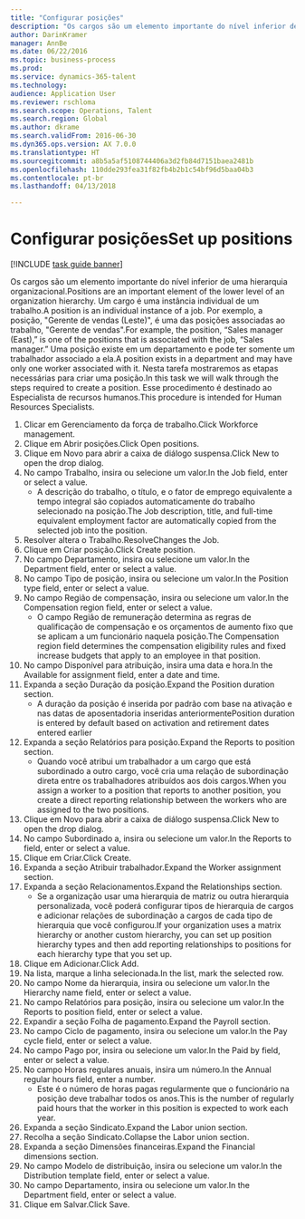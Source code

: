 ```yaml
--- 
title: "Configurar posições"
description: "Os cargos são um elemento importante do nível inferior de uma hierarquia organizacional."
author: DarinKramer
manager: AnnBe
ms.date: 06/22/2016
ms.topic: business-process
ms.prod: 
ms.service: dynamics-365-talent
ms.technology: 
audience: Application User
ms.reviewer: rschloma
ms.search.scope: Operations, Talent
ms.search.region: Global
ms.author: dkrame
ms.search.validFrom: 2016-06-30
ms.dyn365.ops.version: AX 7.0.0
ms.translationtype: HT
ms.sourcegitcommit: a8b5a5af5108744406a3d2fb84d7151baea2481b
ms.openlocfilehash: 110dde293fea31f82fb4b2b1c54bf96d5baa04b3
ms.contentlocale: pt-br
ms.lasthandoff: 04/13/2018

---
```

# <a name="set-up-positions"></a><span data-ttu-id="d1505-103">Configurar posições</span><span class="sxs-lookup"><span data-stu-id="d1505-103">Set up positions</span></span>

[!INCLUDE [task guide banner](../../includes/task-guide-banner.md)]

<span data-ttu-id="d1505-104">Os cargos são um elemento importante do nível inferior de uma hierarquia organizacional.</span><span class="sxs-lookup"><span data-stu-id="d1505-104">Positions are an important element of the lower level of an organization hierarchy.</span></span> <span data-ttu-id="d1505-105">Um cargo é uma instância individual de um trabalho.</span><span class="sxs-lookup"><span data-stu-id="d1505-105">A position is an individual instance of a job.</span></span> <span data-ttu-id="d1505-106">Por exemplo, a posição, "Gerente de vendas (Leste)", é uma das posições associadas ao trabalho, "Gerente de vendas".</span><span class="sxs-lookup"><span data-stu-id="d1505-106">For example, the position, “Sales manager (East),” is one of the positions that is associated with the job, “Sales manager.”</span></span> <span data-ttu-id="d1505-107">Uma posição existe em um departamento e pode ter somente um trabalhador associado a ela.</span><span class="sxs-lookup"><span data-stu-id="d1505-107">A position exists in a department and may have only one worker associated with it.</span></span> <span data-ttu-id="d1505-108">Nesta tarefa mostraremos as etapas necessárias para criar uma posição.</span><span class="sxs-lookup"><span data-stu-id="d1505-108">In this task we will walk through the steps required to create a position.</span></span> <span data-ttu-id="d1505-109">Esse procedimento é destinado ao Especialista de recursos humanos.</span><span class="sxs-lookup"><span data-stu-id="d1505-109">This procedure is intended for Human Resources Specialists.</span></span>

1. <span data-ttu-id="d1505-110">Clicar em Gerenciamento da força de trabalho.</span><span class="sxs-lookup"><span data-stu-id="d1505-110">Click Workforce management.</span></span>
2. <span data-ttu-id="d1505-111">Clique em Abrir posições.</span><span class="sxs-lookup"><span data-stu-id="d1505-111">Click Open positions.</span></span>
3. <span data-ttu-id="d1505-112">Clique em Novo para abrir a caixa de diálogo suspensa.</span><span class="sxs-lookup"><span data-stu-id="d1505-112">Click New to open the drop dialog.</span></span>
4. <span data-ttu-id="d1505-113">No campo Trabalho, insira ou selecione um valor.</span><span class="sxs-lookup"><span data-stu-id="d1505-113">In the Job field, enter or select a value.</span></span>
    * <span data-ttu-id="d1505-114">A descrição do trabalho, o título, e o fator de emprego equivalente a tempo integral são copiados automaticamente do trabalho selecionado na posição.</span><span class="sxs-lookup"><span data-stu-id="d1505-114">The Job description, title, and full-time equivalent employment factor are automatically copied from the selected job into the position.</span></span>  
5. <span data-ttu-id="d1505-115">Resolver altera o Trabalho.</span><span class="sxs-lookup"><span data-stu-id="d1505-115">ResolveChanges the Job.</span></span>
6. <span data-ttu-id="d1505-116">Clique em Criar posição.</span><span class="sxs-lookup"><span data-stu-id="d1505-116">Click Create position.</span></span>
7. <span data-ttu-id="d1505-117">No campo Departamento, insira ou selecione um valor.</span><span class="sxs-lookup"><span data-stu-id="d1505-117">In the Department field, enter or select a value.</span></span>
8. <span data-ttu-id="d1505-118">No campo Tipo de posição, insira ou selecione um valor.</span><span class="sxs-lookup"><span data-stu-id="d1505-118">In the Position type field, enter or select a value.</span></span>
9. <span data-ttu-id="d1505-119">No campo Região de compensação, insira ou selecione um valor.</span><span class="sxs-lookup"><span data-stu-id="d1505-119">In the Compensation region field, enter or select a value.</span></span>
    * <span data-ttu-id="d1505-120">O campo Região de remuneração determina as regras de qualificação de compensação e os orçamentos de aumento fixo que se aplicam a um funcionário naquela posição.</span><span class="sxs-lookup"><span data-stu-id="d1505-120">The Compensation region field determines the compensation eligibility rules and fixed increase budgets that apply to an employee in that position.</span></span>  
10. <span data-ttu-id="d1505-121">No campo Disponível para atribuição, insira uma data e hora.</span><span class="sxs-lookup"><span data-stu-id="d1505-121">In the Available for assignment field, enter a date and time.</span></span>
11. <span data-ttu-id="d1505-122">Expanda a seção Duração da posição.</span><span class="sxs-lookup"><span data-stu-id="d1505-122">Expand the Position duration section.</span></span>
    * <span data-ttu-id="d1505-123">A duração da posição é inserida por padrão com base na ativação e nas datas de aposentadoria inseridas anteriormente</span><span class="sxs-lookup"><span data-stu-id="d1505-123">Position duration is entered by default based on activation and retirement dates entered earlier</span></span>  
12. <span data-ttu-id="d1505-124">Expanda a seção Relatórios para posição.</span><span class="sxs-lookup"><span data-stu-id="d1505-124">Expand the Reports to position section.</span></span>
    * <span data-ttu-id="d1505-125">Quando você atribui um trabalhador a um cargo que está subordinado a outro cargo, você cria uma relação de subordinação direta entre os trabalhadores atribuídos aos dois cargos.</span><span class="sxs-lookup"><span data-stu-id="d1505-125">When you assign a worker to a position that reports to another position, you create a direct reporting relationship between the workers who are assigned to the two positions.</span></span>  
13. <span data-ttu-id="d1505-126">Clique em Novo para abrir a caixa de diálogo suspensa.</span><span class="sxs-lookup"><span data-stu-id="d1505-126">Click New to open the drop dialog.</span></span>
14. <span data-ttu-id="d1505-127">No campo Subordinado a, insira ou selecione um valor.</span><span class="sxs-lookup"><span data-stu-id="d1505-127">In the Reports to field, enter or select a value.</span></span>
15. <span data-ttu-id="d1505-128">Clique em Criar.</span><span class="sxs-lookup"><span data-stu-id="d1505-128">Click Create.</span></span>
16. <span data-ttu-id="d1505-129">Expanda a seção Atribuir trabalhador.</span><span class="sxs-lookup"><span data-stu-id="d1505-129">Expand the Worker assignment section.</span></span>
17. <span data-ttu-id="d1505-130">Expanda a seção Relacionamentos.</span><span class="sxs-lookup"><span data-stu-id="d1505-130">Expand the Relationships section.</span></span>
    * <span data-ttu-id="d1505-131">Se a organização usar uma hierarquia de matriz ou outra hierarquia personalizada, você poderá configurar tipos de hierarquia de cargos e adicionar relações de subordinação a cargos de cada tipo de hierarquia que você configurou.</span><span class="sxs-lookup"><span data-stu-id="d1505-131">If your organization uses a matrix hierarchy or another custom hierarchy, you can set up position hierarchy types and then add reporting relationships to positions for each hierarchy type that you set up.</span></span>  
18. <span data-ttu-id="d1505-132">Clique em Adicionar.</span><span class="sxs-lookup"><span data-stu-id="d1505-132">Click Add.</span></span>
19. <span data-ttu-id="d1505-133">Na lista, marque a linha selecionada.</span><span class="sxs-lookup"><span data-stu-id="d1505-133">In the list, mark the selected row.</span></span>
20. <span data-ttu-id="d1505-134">No campo Nome da hierarquia, insira ou selecione um valor.</span><span class="sxs-lookup"><span data-stu-id="d1505-134">In the Hierarchy name field, enter or select a value.</span></span>
21. <span data-ttu-id="d1505-135">No campo Relatórios para posição, insira ou selecione um valor.</span><span class="sxs-lookup"><span data-stu-id="d1505-135">In the Reports to position field, enter or select a value.</span></span>
22. <span data-ttu-id="d1505-136">Expandir a seção Folha de pagamento.</span><span class="sxs-lookup"><span data-stu-id="d1505-136">Expand the Payroll section.</span></span>
23. <span data-ttu-id="d1505-137">No campo Ciclo de pagamento, insira ou selecione um valor.</span><span class="sxs-lookup"><span data-stu-id="d1505-137">In the Pay cycle field, enter or select a value.</span></span>
24. <span data-ttu-id="d1505-138">No campo Pago por, insira ou selecione um valor.</span><span class="sxs-lookup"><span data-stu-id="d1505-138">In the Paid by field, enter or select a value.</span></span>
25. <span data-ttu-id="d1505-139">No campo Horas regulares anuais, insira um número.</span><span class="sxs-lookup"><span data-stu-id="d1505-139">In the Annual regular hours field, enter a number.</span></span>
    * <span data-ttu-id="d1505-140">Este é o número de horas pagas regularmente que o funcionário na posição deve trabalhar todos os anos.</span><span class="sxs-lookup"><span data-stu-id="d1505-140">This is the number of regularly paid hours that the worker in this position is expected to work each year.</span></span>  
26. <span data-ttu-id="d1505-141">Expanda a seção Sindicato.</span><span class="sxs-lookup"><span data-stu-id="d1505-141">Expand the Labor union section.</span></span>
27. <span data-ttu-id="d1505-142">Recolha a seção Sindicato.</span><span class="sxs-lookup"><span data-stu-id="d1505-142">Collapse the Labor union section.</span></span>
28. <span data-ttu-id="d1505-143">Expanda a seção Dimensões financeiras.</span><span class="sxs-lookup"><span data-stu-id="d1505-143">Expand the Financial dimensions section.</span></span>
29. <span data-ttu-id="d1505-144">No campo Modelo de distribuição, insira ou selecione um valor.</span><span class="sxs-lookup"><span data-stu-id="d1505-144">In the Distribution template field, enter or select a value.</span></span>
30. <span data-ttu-id="d1505-145">No campo Departamento, insira ou selecione um valor.</span><span class="sxs-lookup"><span data-stu-id="d1505-145">In the Department field, enter or select a value.</span></span>
31. <span data-ttu-id="d1505-146">Clique em Salvar.</span><span class="sxs-lookup"><span data-stu-id="d1505-146">Click Save.</span></span>


